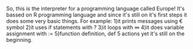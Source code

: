 So, this is the interpreter for a programming language called Europe! It's bassed on R programming language and since it's still on it's first steps it does some very basic things.
For example:
1)it prints messages using € symbol
2)it uses if statements with ?
3)it loops with ∞
4)it does variable assignment with :=
5)function definition, def
5 actions yet it's still on the beginning.
